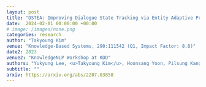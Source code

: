 ```yaml
---
layout: post
title: "DSTEA: Improving Dialogue State Tracking via Entity Adaptive Pre-training"
date:  2024-02-01 00:00:00 +00:00
# image: /images/none.png
categories: research
author: "Takyoung Kim"
venue: "Knowledge-Based Systems, 290:111542 (Q1, Impact Factor: 8.8)"
date2: 2023
venue2: "KnowledgeNLP Workshop at KDD"
authors: "Yukyung Lee, <u>Takyoung Kim</u>, Hoonsang Yoon, Pilsung Kang, Junseong Bang, Misuk Kim"
subtitle: ""
arxiv: https://arxiv.org/abs/2207.03858
---
```


